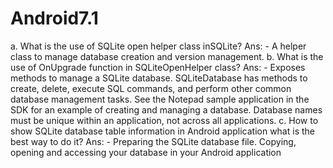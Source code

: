 # Android7.1
a.	What is the use of SQLite open helper class inSQLite?
Ans: - A helper class to manage database creation and version management.
b.	What is the use of OnUpgrade function in SQLiteOpenHelper class? 
Ans: - Exposes methods to manage a SQLite database. SQLiteDatabase has methods to create, delete, execute SQL commands, and perform other common database management tasks. See the Notepad sample application in the SDK for an example of creating and managing a database. Database names must be unique within an application, not across all applications.
c.	How to show SQLite database table information in Android application what is the best way to do it?
Ans: - Preparing the SQLite database file.
	Copying, opening and accessing your database in your Android application
